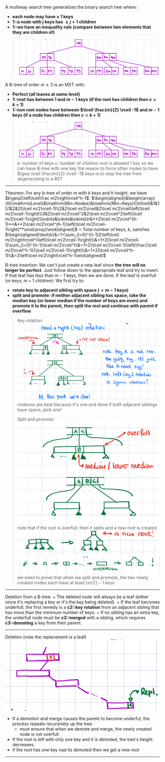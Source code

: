 A multiway search tree generalizes the binary search tree where:
- **each node may have $\geq$ 1 keys**
- **1::a node with $j$ keys has $\geq j + 1$ children**
- **1::we have an inequality rule (compare between two elements that they are children of)**
> ![](z_attachments/Pasted%20image%2020250924112801.png)

A B-tree of order $m \geq 3$ is an MST with:
- **Perfect (all leaves at same level)**
- **1::root has between $1$ and $m - 1$ keys (if the root has children then $c = k + 1$)**
- **1::non root nodes have between $\lceil \frac{m}{2} \rceil -1$ and $m - 1$ keys (if a node has children then $c = k  +1)$**
> ![](z_attachments/Pasted%20image%2020250924112801.png)
> $k$: number of keys
> $c$: number of children
> root is allowed 1 key so we can have B-tree with one key
> the reason to force other nodes to have $\geq \lceil \frac{m}{2} \rceil  -1$ keys is to stop the tree from degenerating to a BST

***

Theorem: 
For any b-tree of order $m$ with $k$ keys and $h$ height, we have $k\geq2\left\lceil\frac m2\right\rceil^h-1$:
$\begin{aligned}&\begin{array}{lll}\mathrm{Level}&\mathrm{Min~Nodes}&\mathrm{Min~Keys}\\\hline0&1&1\\1&2&2(\lceil m/2\rceil-1)\\2&2\lceil m/2\rceil&2\lceil m/2\rceil\left(\lceil m/2\rceil-1\right)\\3&2\lceil m/2\rceil^2&2\lceil m/2\rceil^2\left(\lceil m/2\rceil-1\right)\\\vdots&\vdots&\vdots\\h&**2\lceil m/2\rceil^{h-1}**&**2\lceil m/2\rceil^{h-1}\left(\lceil m/2\rceil-1\right)**\end{array}\end{aligned}$
+
Total number of keys, $k$, satisfies 
$\begin{aligned}\text{k}&=1+\sum_{i=0}^{h-1}2\left\lceil m/2\right\rceil^i\left(\lceil m/2\rceil-1\right)\\&=1+2(\lceil m/2\rceil-1)\sum_{i=0}^{h-1}\lceil m/2\rceil^i\\&=1+2(\lceil m/2\rceil-1)\left(\frac{\lceil m/2\rceil^h-1}{\lceil m/2\rceil-1}\right)\\&=1+2(\lceil m/2\rceil^h-1)\\&=2\left\lceil m/2\right\rceil^h-1\end{aligned}$

B-tree insertion:
We can't just create a new leaf since **the tree will no longer be perfect**.
Just follow down to the appropriate leaf and try to insert.
If that leaf has less than $m - 1$ keys, then we are done.
If the leaf is overfull ($m$ keys; $m + 1$ children):
We first try to:
- **rotate key to adjacent sibling with space ($< m - 1$ keys)**
- **split and promote: if neither adjacent sibling has space, take the median key (or lower median if the number of keys are even) and promote it to the parent, then split the rest and continue with parent if overflow**
> Key rotation:
> ![](z_attachments/Pasted%20image%2020250929112703.png)
> rotations are best because it's one and done
> if both adjacent siblings have space, pick one!
>
> Split and promote:
> ![](z_attachments/Pasted%20image%2020250929113614.png)
> note that if the root is overfull, then it splits and a new root is created
> ![](z_attachments/Pasted%20image%2020250929113815.png)
> ![](z_attachments/Pasted%20image%2020250929113828.png)
> we need to prove that when we split and promote, the two newly created nodes each have at least $\lceil m/2 \rceil-1$ keys

***

Deletion from a B-tree:
+
The deleted node will always be a leaf (either since it's replacing a key or it's the key being deleted).
+
If the leaf becomes underfull, the first remedy is a **c2::key rotation** from an adjacent sibling that has more than the minimum number of keys.
+
If no sibling has an extra key, the underfull node must be **c3::merged** with a sibling, which requires **c3::demoting** a key from their parent.

---

Deletion (note the replacement is a leaf)
![|400](z_attachments/Pasted%20image%2020251001113806.png)

- If a demotion and merge causes the parent to become underful, the process repeats recursively up the tree.
	- must ensure that when we demote and merge, the newly created node is not overfull
- If the root is left with only one key and it is demoted, the tree's height decreases.
- if the root has one key nad its demoted then we get a new root

---

